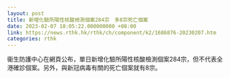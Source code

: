 ```yaml
---
layout: post
title: 新增化驗所陽性核酸檢測個案284宗　多8宗死亡個案
date: 2023-02-07 18:05:22.000000000 +08:00
link: https://news.rthk.hk/rthk/ch/component/k2/1686876-20230207.htm
categories: rthk
---
```


衞生防護中心在網頁公布，單日新增化驗所陽性核酸檢測個案284宗，但不代表全港確診個案。另外，與新冠病毒有關的死亡個案就有8宗。
